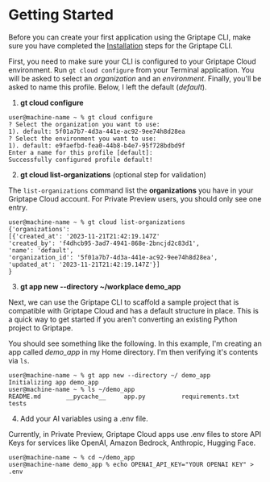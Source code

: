 # Getting Started 

Before you can create your first application using the Griptape CLI, make sure you have completed the [Installation](../cli/index.md) steps for the Griptape CLI. 

First, you need to make sure your CLI is configured to your Griptape Cloud environment. Run `gt cloud configure` from your Terminal application. You will be asked to select an _organization_ and an _environment_. Finally, you'll be asked to name this profile. Below, I left the default (_default_).

1. __gt cloud configure__

```shell
user@machine-name ~ % gt cloud configure
? Select the organization you want to use: 
1). default: 5f01a7b7-4d3a-441e-ac92-9ee74h8d28ea
? Select the environment you want to use: 
1). default: e9faefbd-fea0-44b8-b4e7-95f728bdbd9f
Enter a name for this profile [default]:
Successfully configured profile default!
```

2. __gt cloud list-organizations__ (optional step for validation)

The `list-organizations` command list the __organizations__ you have in your Griptape Cloud account. For Private Preview users, you should only see one entry. 
```shell
user@machine-name ~ % gt cloud list-organizations
{'organizations': 
[{'created_at': '2023-11-21T21:42:19.147Z'
'created_by': 'f4dhcb95-3ad7-4941-868e-2bncjd2c83d1', 
'name': 'default', 
'organization_id': '5f01a7b7-4d3a-441e-ac92-9ee74h8d28ea', 
'updated_at': '2023-11-21T21:42:19.147Z'}]
}
```

3. __gt app new --directory ~/workplace demo_app__

Next, we can use the Griptape CLI to scaffold a sample project that is compatible with Griptape Cloud and has a default structure in place. This is a quick way to get started if you aren't converting an existing Python project to Griptape.

You should see something like the following. In this example, I'm creating an app called _demo_app_ in my Home directory. I'm then verifying it's contents via `ls`. 

```shell
user@machine-name ~ % gt app new --directory ~/ demo_app
Initializing app demo_app
user@machine-name ~ % ls ~/demo_app
README.md		__pycache__		app.py			requirements.txt	tests
```

4. Add your AI variables using a .env file. 

Currently, in Private Preview, Griptape Cloud apps use .env files to store API Keys for services like OpenAI, Amazon Bedrock, Anthropic, Hugging Face.

```shell
user@machine-name ~ % cd ~/demo_app
user@machine-name demo_app % echo OPENAI_API_KEY="YOUR OPENAI KEY" > .env
``` 